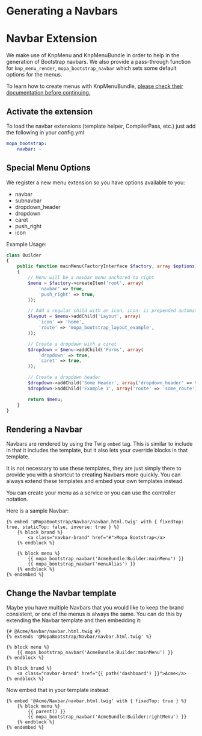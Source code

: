 Generating a Navbars
====================

# Navbar Extension

We make use of KnpMenu and KnpMenuBundle in order to help in the generation of
Bootstrap navbars. We also provide a pass-through function for `knp_menu_render`,
`mopa_bootstrap_navbar` which sets some default options for the menus.

To learn how to create menus with KnpMenuBundle, [please check their documentation
before continuing.](https://github.com/KnpLabs/KnpMenuBundle)

## Activate the extension

To load the navbar extensions (template helper, CompilerPass, etc.) just add the
following in your config.yml

``` yaml
mopa_bootstrap:
    navbar: ~
```

## Special Menu Options

We register a new menu extension so you have options available to you:

- navbar
- subnavbar
- dropdown_header
- dropdown
- caret
- push_right
- icon

Example Usage:

``` php
class Builder
{
    public function mainMenu(FactoryInterface $factory, array $options)
    {
        // Menu will be a navbar menu anchored to right
        $menu = $factory->createItem('root', array(
            'navbar' => true,
            'push_right' => true,
        ));

        // Add a regular child with an icon, icon- is prepended automatically
        $layout = $menu->addChild('Layout', array(
            'icon' => 'home',
            'route' => 'mopa_bootstrap_layout_example',
        ));

        // Create a dropdown with a caret
        $dropdown = $menu->addChild('Forms', array(
            'dropdown' => true,
            'caret' => true,
        ));

        // Create a dropdown header
        $dropdown->addChild('Some Header', array('dropdown_header' => true));
        $dropdown->addChild('Example 1', array('route' => 'some_route'));

        return $menu;
    }
}
```

## Rendering a Navbar

Navbars are rendered by using the Twig `embed` tag. This is similar to include
in that it includes the template, but it also lets your override blocks in that
template.

It is not necessary to use these templates, they are just simply there to provide
you with a shortcut to creating Navbars more quickly. You can always extend these
templates and embed your own templates instead.

You can create your menu as a service or you can use the controller notation.

Here is a sample Navbar:

``` jinja
{% embed '@MopaBootstrap/Navbar/navbar.html.twig' with { fixedTop: true, staticTop: false, inverse: true } %}
    {% block brand %}
        <a class="navbar-brand" href="#">Mopa Bootstrap</a>
    {% endblock %}

    {% block menu %}
        {{ mopa_bootstrap_navbar('AcmeBundle:Builder:mainMenu') }}
        {{ mopa_bootstrap_navbar('menuAlias') }}
    {% endblock %}
{% endembed %}
```

## Change the Navbar template

Maybe you have multiple Navbars that you would like to keep the brand consistent,
or one of the menus is always the same. You can do this by extending the Navbar
template and then embedding it:

``` jinja
{# @Acme/Navbar/navbar.html.twig #}
{% extends '@MopaBootstrap/Navbar/navbar.html.twig' %}

{% block menu %}
    {{ mopa_bootstrap_navbar('AcmeBundle:Builder:mainMenu') }}
{% endblock %}

{% block brand %}
    <a class="navbar-brand" href="{{ path('dashboard') }}">Acme</a>
{% endblock %}
```

Now embed that in your template instead:

``` jinja
{% embed '@Acme/Navbar/navbar.html.twig' with { fixedTop: true } %}
    {% block menu %}
        {{ parent() }}
        {{ mopa_bootstrap_navbar('AcmeBundle:Builder:rightMenu') }}
    {% endblock %}
{% endembed %}
```